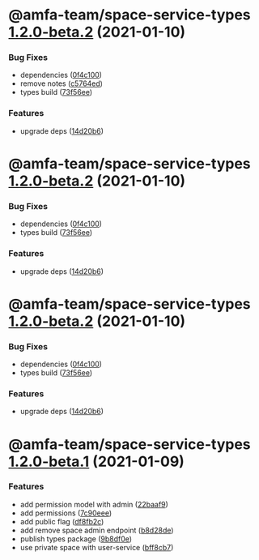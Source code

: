 # @amfa-team/space-service-types [1.2.0-beta.2](https://github.com/amfa-team/space-service/compare/@amfa-team/space-service-types@1.2.0-beta.1...@amfa-team/space-service-types@1.2.0-beta.2) (2021-01-10)


### Bug Fixes

* dependencies ([0f4c100](https://github.com/amfa-team/space-service/commit/0f4c10071631a4bb73f35facdcfad19a0be98457))
* remove notes ([c5764ed](https://github.com/amfa-team/space-service/commit/c5764ed57b70196834457cae67e69fb7efc6f3c5))
* types build ([73f56ee](https://github.com/amfa-team/space-service/commit/73f56ee100a5624427abd383ee548036655f58db))


### Features

* upgrade deps ([14d20b6](https://github.com/amfa-team/space-service/commit/14d20b6f1c047873a3fb259e754a086514d9f730))

# @amfa-team/space-service-types [1.2.0-beta.2](https://github.com/amfa-team/space-service/compare/@amfa-team/space-service-types@1.2.0-beta.1...@amfa-team/space-service-types@1.2.0-beta.2) (2021-01-10)


### Bug Fixes

* dependencies ([0f4c100](https://github.com/amfa-team/space-service/commit/0f4c10071631a4bb73f35facdcfad19a0be98457))
* types build ([73f56ee](https://github.com/amfa-team/space-service/commit/73f56ee100a5624427abd383ee548036655f58db))


### Features

* upgrade deps ([14d20b6](https://github.com/amfa-team/space-service/commit/14d20b6f1c047873a3fb259e754a086514d9f730))

# @amfa-team/space-service-types [1.2.0-beta.2](https://github.com/amfa-team/space-service/compare/@amfa-team/space-service-types@1.2.0-beta.1...@amfa-team/space-service-types@1.2.0-beta.2) (2021-01-10)


### Bug Fixes

* dependencies ([0f4c100](https://github.com/amfa-team/space-service/commit/0f4c10071631a4bb73f35facdcfad19a0be98457))
* types build ([73f56ee](https://github.com/amfa-team/space-service/commit/73f56ee100a5624427abd383ee548036655f58db))


### Features

* upgrade deps ([14d20b6](https://github.com/amfa-team/space-service/commit/14d20b6f1c047873a3fb259e754a086514d9f730))

# @amfa-team/space-service-types [1.2.0-beta.1](https://github.com/amfa-team/space-service/compare/@amfa-team/space-service-types@1.1.0...@amfa-team/space-service-types@1.2.0-beta.1) (2021-01-09)


### Features

* add permission model with admin ([22baaf9](https://github.com/amfa-team/space-service/commit/22baaf9314d9ada8548525948c5b22b5da2fa00f))
* add permissions ([7c90eee](https://github.com/amfa-team/space-service/commit/7c90eeef19d34ccb3d67c61048e62ba6ac84441e))
* add public flag ([df8fb2c](https://github.com/amfa-team/space-service/commit/df8fb2c7b398101f09374fb4dec607e5e40686c2))
* add remove space admin endpoint ([b8d28de](https://github.com/amfa-team/space-service/commit/b8d28de3acc172b9d3ed738a1496283448a73ba3))
* publish types package ([9b8df0e](https://github.com/amfa-team/space-service/commit/9b8df0ecb3931a8f3751ded75fc1f9c950254f31))
* use private space with user-service ([bff8cb7](https://github.com/amfa-team/space-service/commit/bff8cb746b0a1d6315c7dedd5b989518a9e87213))
